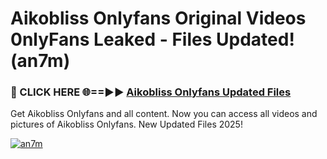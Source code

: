 # Aikobliss Onlyfans Original Videos 0nlyFans Leaked - Files Updated! (an7m)

<h3>🔴 CLICK HERE 🌐==►► <a href="https://tinyurl.com/2m67pmp6" rel="nofollow">Aikobliss Onlyfans Updated Files</a></h3>

Get Aikobliss Onlyfans and all content. Now you can access all videos and pictures of Aikobliss Onlyfans. New Updated Files 2025!

[![an7m](https://i.imgur.com/H4QAA4z.gif)](https://tinyurl.com/2m67pmp6)